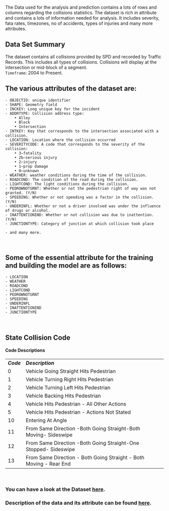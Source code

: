 The Data used for the analysis and prediction contains a lots of rows and columns regarding the collisions statistics.
The dataset is rich in attribute and contains a lots of information needed for analysis.
It includes severity, fata rates, timezones, no of accidents, types of injuries and many more attributes.

## Data Set Summary

The dataset contains all collisions provided by SPD and recorded by Traffic Records. This includes all types of collisions. Collisions will display at the intersection or mid-block of a segment. <br>
<code>Timeframe</code>: 2004 to Present.

## The various attributes of the dataset are:

    - OBJECTID: unique identifier
    - SHAPE: Geometry field
    - INCKEY: Long unique key for the incident
    - ADDRTYPE: Collision address type:
        • Alley
        • Block
        • Intersection
    - INTKEY: Key that corresponds to the intersection associated with a collision.
    - LOCATION: Location where the collision occurred
    - SEVERITYCODE: A code that corresponds to the severity of the collision:
        • 3—fatality
        • 2b—serious injury
        • 2—injury
        • 1—prop damage
        • 0—unknown
    - WEATHER: weather conditions during the time of the collision.
    - ROADCOND: The condition of the road during the collision.
    - LIGHTCOND: The light conditions during the collision.
    - PEDROWNOTGRNT: Whether or not the pedestrian right of way was not granted. (Y/N)
    - SPEEDING: Whether or not speeding was a factor in the collision. (Y/N)
    - UNDERINFL: Whether or not a driver involved was under the influence of drugs or alcohol.
    - INATTENTIONIND: Whether or not collision was due to inattention. (Y/N)
    - JUNCTIONTYPE: Category of junction at which collision took place
    
    - and many more.
<br>

## Some of the essential attribute for the training and building the model are as follows:

    - LOCATION
    - WEATHER
    - ROADCOND
    - LIGHTCOND
    - PEDROWNOTGRNT
    - SPEEDING
    - UNDERINFL
    - INATTENTIONIND
    - JUNCTIONTYPE

<br>

## State Collision Code

<h4>Code Descriptions</h2>

<table style="width:100%">
  <tr>
    <td><i><b>Code</b></i></td>
    <td><i><b>Description</b></i></td> 
  </tr>
  <tr>
    <td>0</td>
    <td>Vehicle Going Straight Hits Pedestrian</td>
  </tr>
  <tr>
    <td>1</td>
    <td>Vehicle Turning Right Hits Pedestrian</td>
  </tr>
  <tr>
    <td>2</td>
    <td>Vehicle Turning Left Hits Pedestrian</td>
  </tr>
  <tr>
    <td>3</td>
    <td>Vehicle Backing Hits Pedestrian</td>
  </tr>
  <tr>
    <td>4</td>
    <td>Vehicle Hits Pedestrian - All Other Actions</td>
  </tr>
  <tr>
    <td>5</td>
    <td>Vehicle Hits Pedestrian - Actions Not Stated</td>
  </tr>
  <tr>
    <td>10</td>
    <td>Entering At Angle</td>
  </tr>
  <tr>
    <td>11</td>
    <td>From Same Direction -Both Going Straight-Both
Moving- Sideswipe</td>
  </tr>
  <tr>
    <td>12</td>
    <td>From Same Direction -Both Going Straight-One
Stopped- Sideswipe </td>
  </tr>
  <tr>
    <td>13</td>
    <td>From Same Direction - Both Going Straight - Both
Moving - Rear End </td>
  </tr>
</table>

<br>

### You can have a look at the Dataset <a href = 'https://s3.us.cloud-object-storage.appdomain.cloud/cf-courses-data/CognitiveClass/DP0701EN/version-2/Data-Collisions.csv' target='_blank'>here</a>. 

### Description of the data and its attribute can be found <a href = 'https://s3.us.cloud-object-storage.appdomain.cloud/cf-courses-data/CognitiveClass/DP0701EN/version-2/Metadata.pdf' target='_blank'>here</a>.